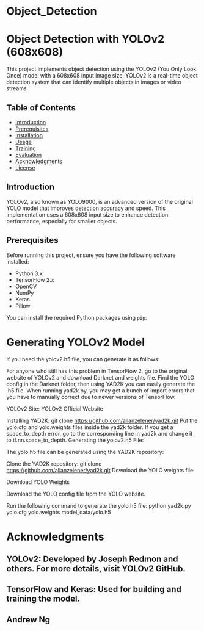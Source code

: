 # Object_Detection
# Object Detection with YOLOv2 (608x608)

This project implements object detection using the YOLOv2 (You Only Look Once) model with a 608x608 input image size. YOLOv2 is a real-time object detection system that can identify multiple objects in images or video streams.

## Table of Contents

- [Introduction](#introduction)
- [Prerequisites](#prerequisites)
- [Installation](#installation)
- [Usage](#usage)
- [Training](#training)
- [Evaluation](#evaluation)
- [Acknowledgments](#acknowledgments)
- [License](#license)

## Introduction

YOLOv2, also known as YOLO9000, is an advanced version of the original YOLO model that improves detection accuracy and speed. This implementation uses a 608x608 input size to enhance detection performance, especially for smaller objects.

## Prerequisites

Before running this project, ensure you have the following software installed:

- Python 3.x
- TensorFlow 2.x
- OpenCV
- NumPy
- Keras
- Pillow

You can install the required Python packages using `pip`:

# Generating YOLOv2 Model
If you need the yolov2.h5 file, you can generate it as follows:

For anyone who still has this problem in TensorFlow 2, go to the original website of YOLOv2 and download Darknet and weights file. Find the YOLO config in the Darknet folder, then using YAD2K you can easily generate the .h5 file. When running yad2k.py, you may get a bunch of import errors that you have to manually correct due to newer versions of TensorFlow.

YOLOv2 Site:
YOLOv2 Official Website

Installing YAD2K:
git clone https://github.com/allanzelener/yad2k.git
Put the yolo.cfg and yolo.weights files inside the yad2k folder.
If you get a space_to_depth error, go to the corresponding line in yad2k and change it to tf.nn.space_to_depth.
Generating the yolov2.h5 File:

The yolo.h5 file can be generated using the YAD2K repository:

Clone the YAD2K repository:
git clone https://github.com/allanzelener/yad2k.git
Download the YOLO weights file:

Download YOLO Weights

Download the YOLO config file from the YOLO website.

Run the following command to generate the yolo.h5 file:
python yad2k.py yolo.cfg yolo.weights model_data/yolo.h5

# Acknowledgments
## YOLOv2: Developed by Joseph Redmon and others. For more details, visit YOLOv2 GitHub.
## TensorFlow and Keras: Used for building and training the model.
## Andrew Ng








